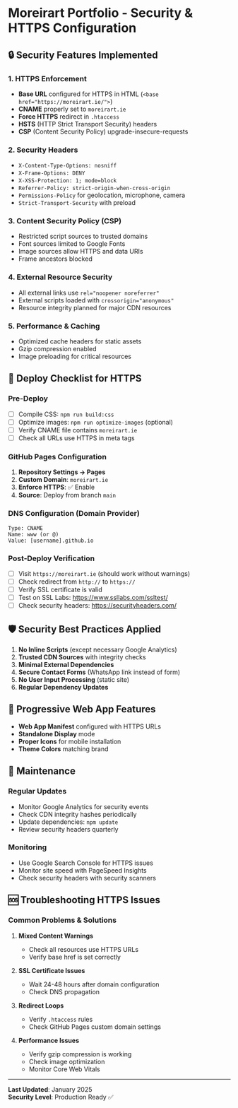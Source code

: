 # Moreirart Portfolio - Security & HTTPS Configuration

## 🔒 Security Features Implemented

### 1. HTTPS Enforcement
- **Base URL** configured for HTTPS in HTML (`<base href="https://moreirart.ie/">`)
- **CNAME** properly set to `moreirart.ie`
- **Force HTTPS** redirect in `.htaccess`
- **HSTS** (HTTP Strict Transport Security) headers
- **CSP** (Content Security Policy) upgrade-insecure-requests

### 2. Security Headers
- `X-Content-Type-Options: nosniff`
- `X-Frame-Options: DENY`
- `X-XSS-Protection: 1; mode=block`
- `Referrer-Policy: strict-origin-when-cross-origin`
- `Permissions-Policy` for geolocation, microphone, camera
- `Strict-Transport-Security` with preload

### 3. Content Security Policy (CSP)
- Restricted script sources to trusted domains
- Font sources limited to Google Fonts
- Image sources allow HTTPS and data URIs
- Frame ancestors blocked

### 4. External Resource Security
- All external links use `rel="noopener noreferrer"`
- External scripts loaded with `crossorigin="anonymous"`
- Resource integrity planned for major CDN resources

### 5. Performance & Caching
- Optimized cache headers for static assets
- Gzip compression enabled
- Image preloading for critical resources

## 🚀 Deploy Checklist for HTTPS

### Pre-Deploy
- [ ] Compile CSS: `npm run build:css`
- [ ] Optimize images: `npm run optimize-images` (optional)
- [ ] Verify CNAME file contains `moreirart.ie`
- [ ] Check all URLs use HTTPS in meta tags

### GitHub Pages Configuration
1. **Repository Settings → Pages**
2. **Custom Domain**: `moreirart.ie`
3. **Enforce HTTPS**: ✅ Enable
4. **Source**: Deploy from branch `main`

### DNS Configuration (Domain Provider)
```
Type: CNAME
Name: www (or @)
Value: [username].github.io
```

### Post-Deploy Verification
- [ ] Visit `https://moreirart.ie` (should work without warnings)
- [ ] Check redirect from `http://` to `https://`
- [ ] Verify SSL certificate is valid
- [ ] Test on SSL Labs: https://www.ssllabs.com/ssltest/
- [ ] Check security headers: https://securityheaders.com/

## 🛡️ Security Best Practices Applied

1. **No Inline Scripts** (except necessary Google Analytics)
2. **Trusted CDN Sources** with integrity checks
3. **Minimal External Dependencies**
4. **Secure Contact Forms** (WhatsApp link instead of form)
5. **No User Input Processing** (static site)
6. **Regular Dependency Updates**

## 📱 Progressive Web App Features

- **Web App Manifest** configured with HTTPS URLs
- **Standalone Display** mode
- **Proper Icons** for mobile installation
- **Theme Colors** matching brand

## 🔧 Maintenance

### Regular Updates
- Monitor Google Analytics for security events
- Check CDN integrity hashes periodically
- Update dependencies: `npm update`
- Review security headers quarterly

### Monitoring
- Use Google Search Console for HTTPS issues
- Monitor site speed with PageSpeed Insights
- Check security headers with security scanners

## 🆘 Troubleshooting HTTPS Issues

### Common Problems & Solutions

1. **Mixed Content Warnings**
   - Check all resources use HTTPS URLs
   - Verify base href is set correctly

2. **SSL Certificate Issues**
   - Wait 24-48 hours after domain configuration
   - Check DNS propagation

3. **Redirect Loops**
   - Verify `.htaccess` rules
   - Check GitHub Pages custom domain settings

4. **Performance Issues**
   - Verify gzip compression is working
   - Check image optimization
   - Monitor Core Web Vitals

---

**Last Updated**: January 2025  
**Security Level**: Production Ready ✅

